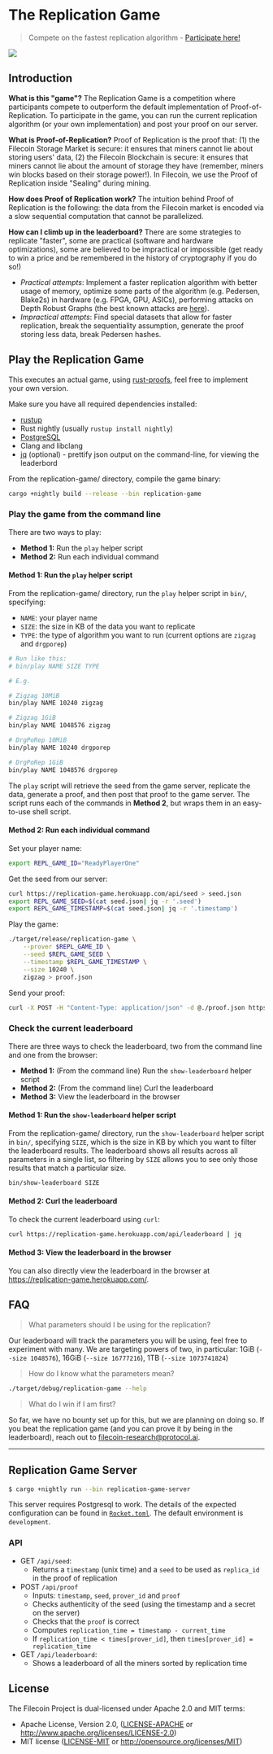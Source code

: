 # The Replication Game

> Compete on the fastest replication algorithm - [Participate here!](http://replication-game.herokuapp.com/)

![](https://ipfs.io/ipfs/Qmdr2HMghfsknH9nfrRU2fjcdqZK8bjM8xa2JShBkehsCF/giphy.gif)

## Introduction

**What is this "game"?** The Replication Game is a competition where participants compete to outperform the default implementation of Proof-of-Replication. To participate in the game, you can run the current replication algorithm (or your own implementation) and post your proof on our server.

**What is Proof-of-Replication?** Proof of Replication is the proof that: (1) the Filecoin Storage Market is secure: it ensures that miners cannot lie about storing users' data, (2) the Filecoin Blockchain is secure: it ensures that miners cannot lie about the amount of storage they have (remember, miners win blocks based on their storage power!). In Filecoin, we use the Proof of Replication inside "Sealing" during mining.

**How does Proof of Replication work?** The intuition behind Proof of Replication is the following: the data from the Filecoin market is encoded via a slow sequential computation that cannot be parallelized.

**How can I climb up in the leaderboard?** There are some strategies to replicate "faster", some are practical (software and hardware optimizations), some are believed to be impractical or impossible (get ready to win a price and be remembered in the history of cryptography if you do so!)

- *Practical attempts*: Implement a faster replication algorithm with better usage of memory, optimize some parts of the algorithm (e.g. Pedersen, Blake2s) in hardware (e.g. FPGA, GPU, ASICs), performing attacks on Depth Robust Graphs (the best known attacks are [here](https://eprint.iacr.org/2017/443)).
- *Impractical attempts*: Find special datasets that allow for faster replication, break the sequentiality assumption, generate the proof storing less data, break Pedersen hashes.

## Play the Replication Game

This executes an actual game, using [rust-proofs](https://github.com/filecoin-project/rust-proofs), feel free to implement your own version.

Make sure you have all required dependencies installed:

- [rustup](https://www.rust-lang.org/tools/install)
- Rust nightly (usually `rustup install nightly`)
- [PostgreSQL](https://www.postgresql.org/)
- Clang and libclang
- [jq](https://stedolan.github.io/jq/download/) (optional) - prettify json output on the command-line, for viewing the leaderbord

From the replication-game/ directory, compile the game binary:

```bash
cargo +nightly build --release --bin replication-game
```

### Play the game from the command line

There are two ways to play:
- **Method 1:** Run the `play` helper script
- **Method 2:** Run each individual command

#### Method 1: Run the `play` helper script

From the replication-game/ directory, run the `play` helper script in `bin/`, specifying:
- `NAME`: your player name
- `SIZE`: the size in KB of the data you want to replicate
- `TYPE`: the type of algorithm you want to run (current options are `zigzag` and `drgporep`)

```bash
# Run like this:
# bin/play NAME SIZE TYPE

# E.g.

# Zigzag 10MiB
bin/play NAME 10240 zigzag

# Zigzag 1GiB
bin/play NAME 1048576 zigzag

# DrgPoRep 10MiB
bin/play NAME 10240 drgporep

# DrgPoRep 1GiB
bin/play NAME 1048576 drgporep
```

The `play` script will retrieve the seed from the game server, replicate the data, generate a proof, and then post that proof to the game server. The script runs each of the commands in **Method 2**, but wraps them in an easy-to-use shell script.

#### Method 2: Run each individual command

Set your player name:

```bash
export REPL_GAME_ID="ReadyPlayerOne"
```

Get the seed from our server:

```bash
curl https://replication-game.herokuapp.com/api/seed > seed.json
export REPL_GAME_SEED=$(cat seed.json| jq -r '.seed')
export REPL_GAME_TIMESTAMP=$(cat seed.json| jq -r '.timestamp')
```

Play the game:

```bash
./target/release/replication-game \
	--prover $REPL_GAME_ID \
	--seed $REPL_GAME_SEED \
	--timestamp $REPL_GAME_TIMESTAMP \
	--size 10240 \
	zigzag > proof.json
```

Send your proof:

```bash
curl -X POST -H "Content-Type: application/json" -d @./proof.json https://replication-game.herokuapp.com/api/proof
```

### Check the current leaderboard

There are three ways to check the leaderboard, two from the command line and one from the browser:
- **Method 1:** (From the command line) Run the `show-leaderboard` helper script
- **Method 2:** (From the command line) Curl the leaderboard
- **Method 3:** View the leaderboard in the browser

#### Method 1: Run the `show-leaderboard` helper script

From the replication-game/ directory, run the `show-leaderboard` helper script in `bin/`, specifying `SIZE`, which is the size in KB by which you want to filter the leaderboard results. The leaderboard shows all results across all parameters in a single list, so filtering by `SIZE` allows you to see only those results that match a particular size.

```bash
bin/show-leaderboard SIZE
```

#### Method 2: Curl the leaderboard

To check the current leaderboard using `curl`:

```bash
curl https://replication-game.herokuapp.com/api/leaderboard | jq
```

#### Method 3: View the leaderboard in the browser

You can also directly view the leaderboard in the browser at https://replication-game.herokuapp.com/.

## FAQ

>  What parameters should I be using for the replication?

Our leaderboard will track the parameters you will be using, feel free to experiment with many. We are targeting powers of two, in particular: 1GiB (`--size 1048576`), 16GiB (`--size 16777216`), 1TB (`--size 1073741824`)

> How do I know what the parameters mean?

```bash
./target/debug/replication-game --help
```

> What do I win if I am first?

So far, we have no bounty set up for this, but we are planning on doing so. If you beat the replication game (and you can prove it by being in the leaderboard), reach out to [filecoin-research@protocol.ai](mailto:filecoin-research@protocol.ai).



------



## Replication Game Server

```bash
$ cargo +nightly run --bin replication-game-server
```

This server requires Postgresql to work. The details of the expected configuration can be found in [`Rocket.toml`](Rocket.toml). The default environment is `development`.

### API

- GET `/api/seed`:
  - Returns a `timestamp` (unix time) and a `seed` to be used as `replica_id` in the proof of replication
- POST `/api/proof`
  - Inputs: `timestamp`, `seed`, `prover_id` and `proof`
  - Checks authenticity of the seed (using the timestamp and a secret on the server)
  - Checks that the `proof` is correct
  - Computes `replication_time = timestamp - current_time`
  - If `replication_time < times[prover_id]`, then `times[prover_id] = replication_time`
- GET `/api/leaderboard`:
  - Shows a leaderboard of all the miners sorted by replication time

## License

The Filecoin Project is dual-licensed under Apache 2.0 and MIT terms:

- Apache License, Version 2.0, ([LICENSE-APACHE](LICENSE-APACHE) or http://www.apache.org/licenses/LICENSE-2.0)
- MIT license ([LICENSE-MIT](LICENSE-MIT) or http://opensource.org/licenses/MIT)
